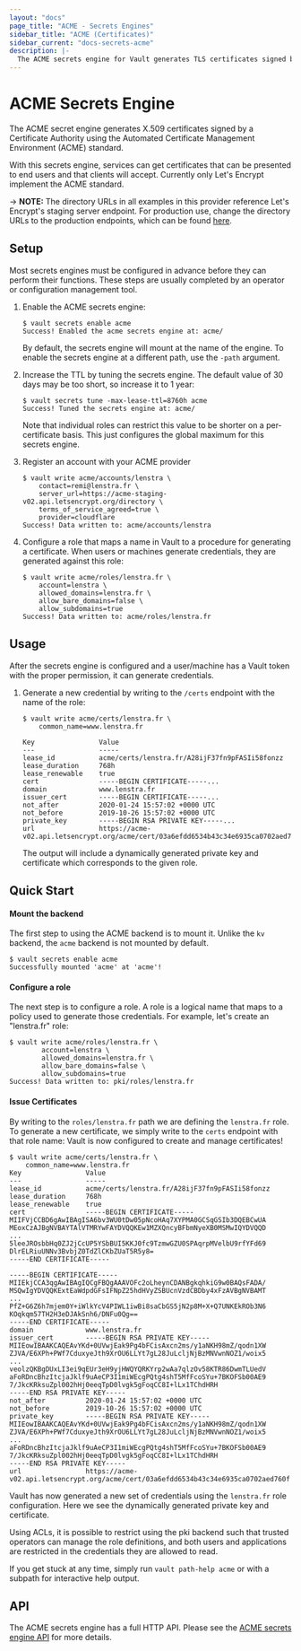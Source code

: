 ```yaml
---
layout: "docs"
page_title: "ACME - Secrets Engines"
sidebar_title: "ACME (Certificates)"
sidebar_current: "docs-secrets-acme"
description: |-
  The ACME secrets engine for Vault generates TLS certificates signed by an ACME CA.
---
```


# ACME Secrets Engine

The ACME secret engine generates X.509 certificates signed by a Certificate
Authority using the Automated Certificate Management Environment (ACME) standard.

With this secrets engine, services can get certificates that can be presented to
end users and that clients will accept. Currently only Let's Encrypt implement
the ACME standard.

-> **NOTE:** The directory URLs in all examples in this provider reference Let's
  Encrypt's staging server endpoint. For production use, change the directory
  URLs to the production endpoints, which can be found [here](https://letsencrypt.org/docs/acme-protocol-updates/).

## Setup

Most secrets engines must be configured in advance before they can perform their
functions. These steps are usually completed by an operator or configuration
management tool.

1. Enable the ACME secrets engine:

    ```text
    $ vault secrets enable acme
    Success! Enabled the acme secrets engine at: acme/
    ```

    By default, the secrets engine will mount at the name of the engine. To
    enable the secrets engine at a different path, use the `-path` argument.


1. Increase the TTL by tuning the secrets engine. The default value of 30 days may be too short, so increase it to 1 year:

    ```text
    $ vault secrets tune -max-lease-ttl=8760h acme
    Success! Tuned the secrets engine at: acme/
    ```

    Note that individual roles can restrict this value to be shorter on a
    per-certificate basis. This just configures the global maximum for this
    secrets engine.

1. Register an account with your ACME provider

    ```text
    $ vault write acme/accounts/lenstra \
		contact=remi@lenstra.fr \
		server_url=https://acme-staging-v02.api.letsencrypt.org/directory \
		terms_of_service_agreed=true \
		provider=cloudflare
    Success! Data written to: acme/accounts/lenstra
    ```

1. Configure a role that maps a name in Vault to a procedure for generating a
certificate. When users or machines generate credentials, they are generated
against this role:

    ```text
    $ vault write acme/roles/lenstra.fr \
        account=lenstra \
        allowed_domains=lenstra.fr \
        allow_bare_domains=false \
        allow_subdomains=true
    Success! Data written to: acme/roles/lenstra.fr
    ```

## Usage

After the secrets engine is configured and a user/machine has a Vault token with
the proper permission, it can generate credentials.

1. Generate a new credential by writing to the `/certs` endpoint with the name
of the role:

    ```text
    $ vault write acme/certs/lenstra.fr \
        common_name=www.lenstra.fr

    Key                Value
    ---                -----
    lease_id           acme/certs/lenstra.fr/A28ijF37fn9pFASIi58fonzz
    lease_duration     768h
    lease_renewable    true
    cert               -----BEGIN CERTIFICATE-----...
    domain             www.lenstra.fr
    issuer_cert        -----BEGIN CERTIFICATE-----...
    not_after          2020-01-24 15:57:02 +0000 UTC
    not_before         2019-10-26 15:57:02 +0000 UTC
    private_key        -----BEGIN RSA PRIVATE KEY-----...
    url                https://acme-v02.api.letsencrypt.org/acme/cert/03a6efdd6534b43c34e6935ca0702aed760f
    ```

    The output will include a dynamically generated private key and certificate
    which corresponds to the given role.

## Quick Start

#### Mount the backend

The first step to using the ACME backend is to mount it. Unlike the `kv`
backend, the `acme` backend is not mounted by default.

```text
$ vault secrets enable acme
Successfully mounted 'acme' at 'acme'!
```

#### Configure a role

The next step is to configure a role. A role is a logical name that maps to a
policy used to generate those credentials. For example, let's create an
"lenstra.fr" role:

```text
$ vault write acme/roles/lenstra.fr \
        account=lenstra \
        allowed_domains=lenstra.fr \
        allow_bare_domains=false \
        allow_subdomains=true
Success! Data written to: pki/roles/lenstra.fr
```

#### Issue Certificates

By writing to the `roles/lenstra.fr` path we are defining the
`lenstra.fr` role. To generate a new certificate, we simply write
to the `certs` endpoint with that role name: Vault is now configured to create
and manage certificates!

```text
$ vault write acme/certs/lenstra.fr \
    common_name=www.lenstra.fr
Key                Value
---                -----
lease_id           acme/certs/lenstra.fr/A28ijF37fn9pFASIi58fonzz
lease_duration     768h
lease_renewable    true
cert               -----BEGIN CERTIFICATE-----
MIIFVjCCBD6gAwIBAgISA6bv3WU0tDw05pNcoHAq7XYPMA0GCSqGSIb3DQEBCwUA
MEoxCzAJBgNVBAYTAlVTMRYwFAYDVQQKEw1MZXQncyBFbmNyeXB0MSMwIQYDVQQD
...
5leeJROsbbHq0ZJ2jCcUP5YSbBUI5KKJ0fc9TzmwGZU0SPAqrpMVelbU9rfYFd69
DlrELRiuUNNv3BvbjZ0TdZlCKbZUaT5R5y8=
-----END CERTIFICATE-----

-----BEGIN CERTIFICATE-----
MIIEkjCCA3qgAwIBAgIQCgFBQgAAAVOFc2oLheynCDANBgkqhkiG9w0BAQsFADA/
MSQwIgYDVQQKExtEaWdpdGFsIFNpZ25hdHVyZSBUcnVzdCBDby4xFzAVBgNVBAMT
...
PfZ+G6Z6h7mjem0Y+iWlkYcV4PIWL1iwBi8saCbGS5jN2p8M+X+Q7UNKEkROb3N6
KOqkqm57TH2H3eDJAkSnh6/DNFu0Qg==
-----END CERTIFICATE-----
domain             www.lenstra.fr
issuer_cert        -----BEGIN RSA PRIVATE KEY-----
MIIEowIBAAKCAQEAvYKd+0UVwjEak9Pg4bFCisAxcn2ms/y1aNKH98mZ/qodn1XW
ZJVA/E6XPh+PWf7CduxyeJth9XrOU6LLYt7gL28JuLcljNjBzMNVwnNOZ1/woix5
...
veolzQKBgDUxLI3ei9qEUr3eH9yjHWQYQRKYrp2wAa7qlzOv58KTR86DwmTLUedV
aFoRDncBhzItcjaJklf9uAeCP3I1miWEcgPQtg4shT5MfFcoSYu+7BKOFSb00AE9
7/JkcKRksuZpl002hHj0eeqTpD0lvgk5gFoqCC8I+lLx1TChdHRH
-----END RSA PRIVATE KEY-----
not_after          2020-01-24 15:57:02 +0000 UTC
not_before         2019-10-26 15:57:02 +0000 UTC
private_key        -----BEGIN RSA PRIVATE KEY-----
MIIEowIBAAKCAQEAvYKd+0UVwjEak9Pg4bFCisAxcn2ms/y1aNKH98mZ/qodn1XW
ZJVA/E6XPh+PWf7CduxyeJth9XrOU6LLYt7gL28JuLcljNjBzMNVwnNOZ1/woix5
...
aFoRDncBhzItcjaJklf9uAeCP3I1miWEcgPQtg4shT5MfFcoSYu+7BKOFSb00AE9
7/JkcKRksuZpl002hHj0eeqTpD0lvgk5gFoqCC8I+lLx1TChdHRH
-----END RSA PRIVATE KEY-----
url                https://acme-v02.api.letsencrypt.org/acme/cert/03a6efdd6534b43c34e6935ca0702aed760f
```

Vault has now generated a new set of credentials using the `lenstra.fr`
role configuration. Here we see the dynamically generated private key and
certificate.

<!-- TODO(remi): Write an example for a policy that does this -->
Using ACLs, it is possible to restrict using the pki backend such that trusted
operators can manage the role definitions, and both users and applications are
restricted in the credentials they are allowed to read.

<!-- TODO(remi): This probably does not work for now -->
If you get stuck at any time, simply run `vault path-help acme` or with a
subpath for interactive help output.

## API

The ACME secrets engine has a full HTTP API. Please see the
[ACME secrets engine API](/api/secret/acme/index.html) for more
details.
